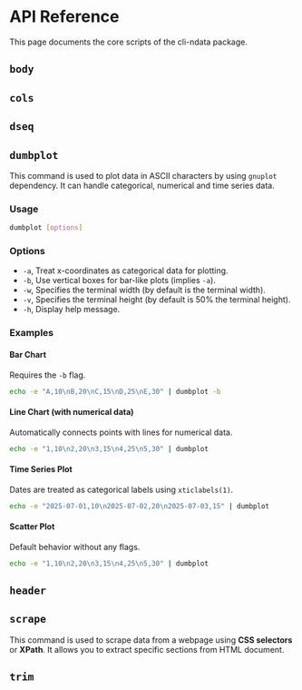 # API Reference

This page documents the core scripts of the cli-ndata package.

## `body`

## `cols`

## `dseq`

## `dumbplot`

This command is used to plot data in ASCII characters by using `gnuplot` dependency. It can handle categorical, numerical and time series data.

### Usage

```sh
dumbplot [options]
```

### Options

- `-a`, Treat x-coordinates as categorical data for plotting.
- `-b`, Use vertical boxes for bar-like plots (implies `-a`).
- `-w`, Specifies the terminal width (by default is the terminal width).
- `-v`, Specifies the terminal height (by default is 50% the terminal height).
- `-h`, Display help message.

### Examples

#### Bar Chart

Requires the `-b` flag.

```sh
echo -e "A,10\nB,20\nC,15\nD,25\nE,30" | dumbplot -b
```

#### Line Chart (with numerical data)

Automatically connects points with lines for numerical data.

```sh
echo -e "1,10\n2,20\n3,15\n4,25\n5,30" | dumbplot
```

#### Time Series Plot

Dates are treated as categorical labels using `xticlabels(1)`.

```sh
echo -e "2025-07-01,10\n2025-07-02,20\n2025-07-03,15" | dumbplot
```

#### Scatter Plot

Default behavior without any flags.

```sh
echo -e "1,10\n2,20\n3,15\n4,25\n5,30" | dumbplot
```

## `header`

## `scrape`

This command is used to scrape data from a webpage using **CSS selectors** or **XPath**. It allows you to extract specific sections from HTML document.



## `trim`